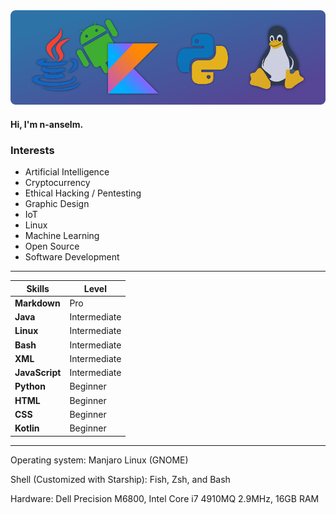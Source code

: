 <img src="https://github.com/n-anselm/n-anselm/blob/main/res/GitHub%20Profile%20Header%202.1.png" title="Profile header" />

#### Hi, I'm n-anselm.

### Interests
- Artificial Intelligence
- Cryptocurrency
- Ethical Hacking / Pentesting
- Graphic Design
- IoT
- Linux
- Machine Learning
- Open Source
- Software Development

---

Skills | Level
-----|-----
**Markdown** | Pro
**Java** | Intermediate
**Linux** | Intermediate
**Bash** | Intermediate
**XML** | Intermediate
**JavaScript** | Intermediate
**Python** | Beginner
**HTML** | Beginner
**CSS** | Beginner
**Kotlin** | Beginner

---

Operating system: Manjaro Linux (GNOME)

Shell (Customized with Starship): Fish, Zsh, and Bash

Hardware: Dell Precision M6800, Intel Core i7 4910MQ 2.9MHz, 16GB RAM

<!--
![Anurag's GitHub stats](https://github-readme-stats.vercel.app/api?username=n-anselm&bg_color=30,2E73A8,564695&title_color=fff&text_color=fff&border_radius=12)
![Top Langs](https://github-readme-stats.vercel.app/api/top-langs/?username=n-anselm&langs_count=5&title_color=fff&icon_color=0062FF&text_color=fff&bg_color=30,2E73A8,564695&border_radius=12)
-->

<!--
<img align="center" src="https://github-readme-streak-stats.herokuapp.com/?user=n-anselm" />
-->

<!--
<tr>
   <td>You are visitor</td>
   <td><img src="https://profile-counter.glitch.me/n-anselm/count.svg" alt="" /></td>
</tr>
-->

<!--
<p align="center"> 
  Visitor count<br>
  <img src="https://profile-counter.glitch.me/n-anselm/count.svg" />
</p>
-->

<!--
Here are some ideas to get you started:

- 🔭 I’m currently working on ...
- 🌱 I’m currently learning ...
- 👯 I’m looking to collaborate on ...
- 🤔 I’m looking for help with ...
- 💬 Ask me about ...
- 📫 How to reach me: ...
- 😄 Pronouns: ...
- ⚡ Fun fact: ...
-->
